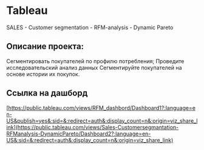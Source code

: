# Tableau
SALES - Customer segmentation - RFM-analysis - Dynamic Pareto
## Описание проекта:
Сегментировать покупателей по профилю потребления; Проведите исследовательский анализ данных Сегментируйте покупателей на основе истории их покупок. 
## Ссылка на дашборд
[https://public.tableau.com/views/RFM_dashbord/Dashboard1?:language=en-US&publish=yes&:sid=&:redirect=auth&:display_count=n&:origin=viz_share_link](https://public.tableau.com/views/Sales-Customersegmantation-RFManalysis-DynamicPareto/Dashboard2?:language=en-US&:sid=&:redirect=auth&:display_count=n&:origin=viz_share_link)
